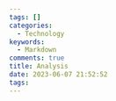 ```yaml
---
tags: []
categories:
  - Technology
keywords:
  - Markdown
comments: true
title: Analysis
date: 2023-06-07 21:52:52
tags:
---
```

